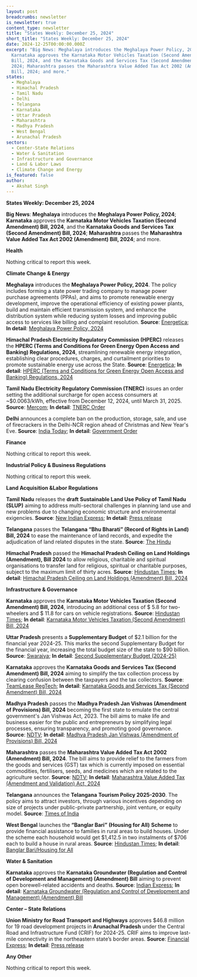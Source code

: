 ```yaml
---
layout: post
breadcrumbs: newsletter
is_newsletter: true
content_type: newsletter
title: "States Weekly: December 25, 2024"
short_title: "States Weekly: December 25, 2024"
date: 2024-12-25T00:00:00.000Z
excerpt: "Big News: Meghalaya introduces the Meghalaya Power Policy, 2024;
  Karnataka approves the Karnataka Motor Vehicles Taxation (Second Amendment)
  Bill, 2024, and the Karnataka Goods and Services Tax (Second Amendment) Bill,
  2024; Maharashtra passes the Maharashtra Value Added Tax Act 2002 (Amendment)
  Bill, 2024; and more."
states:
  - Meghalaya
  - Himachal Pradesh
  - Tamil Nadu
  - Delhi
  - Telangana
  - Karnataka
  - Uttar Pradesh
  - Maharashtra
  - Madhya Pradesh
  - West Bengal
  - Arunachal Pradesh
sectors:
  - Center-State Relations
  - Water & Sanitation
  - Infrastructure and Governance
  - Land & Labor Laws
  - Climate Change and Energy
is_featured: false
author:
  - Akshat Singh
---
```

**States Weekly: December 25, 2024**

**Big News**: **Meghalaya** introduces the **Meghalaya Power Policy, 2024**; **Karnataka** approves the **Karnataka Motor Vehicles Taxation (Second Amendment) Bill, 2024**, and the **Karnataka Goods and Services Tax (Second Amendment) Bill, 2024**; **Maharashtra** passes the **Maharashtra Value Added Tax Act 2002 (Amendment) Bill, 2024**; and more.

**Health**

Nothing critical to report this week.

**Climate Change & Energy**

**Meghalaya** introduces the **Meghalaya Power Policy, 2024**. The policy includes forming a state power trading company to manage power purchase agreements (PPAs), and aims to promote renewable energy development, improve the operational efficiency of existing power plants, build and maintain efficient transmission system, and enhance the distribution system while reducing system losses and improving public access to services like billing and complaint resolution. **Source**: [Energetica](https://www.energetica-india.net/news/meghalaya-unveils-power-policy-2024-to-boost-re-and-infrastructure--); **In detail**: [Meghalaya Power Policy, 2024](https://investmeghalaya.gov.in/resources/homePage/17/megeodb/policies/mpp2024.pdf)

**Himachal Pradesh Electricity Regulatory Commission (HPERC)** releases the **HPERC (Terms and Conditions for Green Energy Open Access and Banking) Regulations, 2024**, streamlining renewable energy integration, establishing clear procedures, charges, and curtailment priorities to promote sustainable energy use across the State. **Source**: [Energetica](https://energetica-india.net/news/himachal-pradesh-introduces-green-energy-open-access-and-banking-regulations); **In detail**: [HPERC (Terms and Conditions for Green Energy Open Access and Banking) Regulations, 2024](https://hperc.org/new1/File1/fGEOA24.pdf)

**Tamil Nadu Electricity Regulatory Commission (TNERC)** issues an order setting the additional surcharge for open access consumers at ~$0.0063/kWh, effective from December 12, 2024, until March 31, 2025. **Source**: [Mercom](https://www.mercomindia.com/additional-surcharge-nadu-increased-to-%E2%82%B90-54-kwh); **In detail**: [TNERC Order](https://www.tnerc.tn.gov.in/Orders/files/CO-MPNo44%20121220242142.pdf)

**Delhi** announces a complete ban on the production, storage, sale, and use of firecrackers in the Delhi-NCR region ahead of Christmas and New Year's Eve. **Source**: [India Today](https://www.indiatoday.in/cities/delhi/story/delhi-firecracker-ban-new-year-christmas-air-pollution-aqi-weather-2652635-2024-12-20); **In detail**: [Government Order](https://www.dpcc.delhigovt.nic.in/uploads/pdf/direc-2024pdf-4e758860d41b4435df3fe8d430af2075.pdf)

**Finance**

Nothing critical to report this week.

**Industrial Policy & Business Regulations**  

Nothing critical to report this week.

**Land Acquisition &Labor Regulations**  

**Tamil Nadu** releases the **draft** **Sustainable Land Use Policy of Tamil Nadu (SLUP)** aiming to address multi-sectoral challenges in planning land use and new problems due to changing economic structure and environmental exigencies. **Source**: [New Indian Express](https://www.newindianexpress.com/states/tamil-nadu/2024/Dec/18/tamil-nadu-drafts-sustainable-land-use-policy-to-tackle-urbanisation-climate-change); **In detail**: [Press release](https://cms.tn.gov.in/cms_migrated/document/press_release/pr161224_e_2242.pdf)

**Telangana** passes the **Telangana “Bhu Bharati” (Record of Rights in Land) Bill, 2024** to ease the maintenance of land records, and expedite the adjudication of land related disputes in the state. **Source**: [The Hindu](https://www.thehindu.com/news/national/telangana/assembly-passes-new-land-law-bhu-bharati-brs-stays-away-from-debate/article69009517.ece)

**Himachal Pradesh** passed the **Himachal Pradesh Ceiling on Land Holdings (Amendment), Bill 2024** to allow religious, charitable and spiritual organisations to transfer land for religious, spiritual or charitable purposes, subject to the maximum limit of thirty acres. **Source**: [Hindustan Times](https://www.hindustantimes.com/cities/chandigarh-news/winter-session-himachal-assembly-passes-bill-to-amend-land-ceiling-law-101734714997568.html); **In detail**: [Himachal Pradesh Ceiling on Land Holdings (Amendment) Bill, 2024](https://rajpatrahimachal.nic.in/OPENFILE1.aspx?ID=45339%20&etype=NSPECIAL)

**Infrastructure & Governance**

**Karnataka** approves the **Karnataka Motor Vehicles Taxation (Second Amendment) Bill, 2024**, introducing an additional cess of $ 5.8 for two-wheelers and $ 11.8 for cars on vehicle registrations. **Source**: [Hindustan Times](https://www.hindustantimes.com/cities/bengaluru-news/karnataka-to-levy-additional-cess-on-new-vehicles-rs-1000-on-cars-and-rs-500-on-bikes-101734511590563.html); **In detail**: [Karnataka Motor Vehicles Taxation (Second Amendment) Bill, 2024](https://kla.kar.nic.in/assembly/bills/bill1650_50.pdf)

**Uttar Pradesh** presents a **Supplementary Budget** of $2.1 billion for the financial year 2024-25. This marks the second Supplementary Budget for the financial year, increasing the total budget size of the state to $90 billion. **Source**: [Swarajya](https://swarajyamag.com/news-brief/uttar-pradesh-government-unveils-rs-17865-crore-supplementary-budget-for-2024-25-major-allocations-for-energy-and-welfare-sectors); **In detail**: [Second Supplementary Budget (2024-25)](https://budget.up.nic.in/sup/Sup2_20242025.pdf)

**Karnataka** approves the **Karnataka Goods and Services Tax (Second Amendment) Bill, 2024** aiming to simplify the tax collection process by clearing confusion between the taxpayers and the tax collectors. **Source**: [TeamLease RegTech](https://www.teamleaseregtech.com/updates/article/37798/karnataka-goods-and-services-tax-second-amendment-bill-2024/); **In detail**: [Karnataka Goods and Services Tax (Second Amendment) Bill, 2024](https://kla.kar.nic.in/assembly/bills/bill1650_51.pdf)

**Madhya Pradesh** passes the **Madhya Pradesh Jan Vishwas (Amendment of Provisions) Bill, 2024** becoming the first state to emulate the central government's Jan Vishwas Act, 2023. The bill aims to make life and business easier for the public and entrepreneurs by simplifying legal processes, ensuring transparency, and promoting good governance. **Source**: [NDTV](https://www.ndtv.com/india-news/madhya-pradesh-assembly-passes-jan-vishwas-bill-to-promote-ease-of-business-7291206); **In detail**: [Madhya Pradesh Jan Vishwas (Amendment of Provisions) Bill, 2024](https://acrobat.adobe.com/id/urn:aaid:sc:VA6C2:40620d9b-fd45-4ed3-8f4e-a76054a9aae1)

**Maharashtra** passes the **Maharashtra Value Added Tax Act 2002 (Amendment) Bill, 2024**. The bill aims to provide relief to the farmers from the goods and services (GST) tax which is currently imposed on essential commodities, fertilisers, seeds, and medicines which are related to the agriculture sector. **Source**: [NDTV](https://www.ndtv.com/india-news/maharashtra-value-added-tax-act-2002-amendment-bill-2024-passed-by-legislature-7288778); **In detail**: [Maharashtra Value Added Tax (Amendment and Validation) Act, 2024](https://mahagst.gov.in/sites/default/files/notification/LA%20Bill%20No.XXXII%202024%20Gazettee%20English%2018.12.24.pdf)

**Telangana** announces the **Telangana** **Tourism Policy 2025-2030**. The policy aims to attract investors, through various incentives depending on size of projects under public-private partnership, joint venture, or equity model. **Source**: [Times of India](https://timesofindia.indiatimes.com/city/hyderabad/govt-rolls-out-its-new-tourism-policy-with-grand-plans-for-telangana/articleshow/116440963.cms)

**West Bengal** launches the **“Banglar Bari”** **(Housing for All)** **Scheme** to provide financial assistance to families in rural areas to build houses. Under the scheme each household would get $1,412.5 in two instalments of $706 each to build a house in rural areas. **Source**: [Hindustan Times](https://www.hindustantimes.com/cities/kolkata-news/bengal-govt-to-provide-funds-to-2-8-million-families-to-build-houses-by-2026-101734447646738.html); **In detail**: [Banglar Bari/Housing for All](https://sudawb.org/Program-Details/9)

**Water & Sanitation**

**Karnataka** approves the **Karnataka Groundwater (Regulation and Control of Development and Management) (Amendment) Bill** aiming to prevent open borewell-related accidents and deaths. **Source**: [Indian Express](https://indianexpress.com/article/explained/karnataka-new-law-to-prevent-borewell-deaths-what-it-says-why-it-is-needed-9731905/); **In detail**: [Karnataka Groundwater (Regulation and Control of Development and Management) (Amendment) Bill](https://kla.kar.nic.in/assembly/bills/bill1650_48.pdf)

**Center – State Relations**

**Union Ministry for Road Transport and Highways** approves $46.8 million for 19 road development projects in **Arunachal Pradesh** under the Central Road and Infrastructure Fund (CRIF) for 2024-25. CRIF aims to improve last-mile connectivity in the northeastern state’s border areas. **Source**: [Financial Express](https://www.financialexpress.com/business/roadways-govt-approves-rs-398-crore-for-19-road-development-projects-in-arunachal-pradesh-3695592/); **In detail**: [Press release](https://acrobat.adobe.com/id/urn:aaid:sc:VA6C2:d94c8a16-9abb-452c-a220-fa0c9dabb21f)

**Any Other**

Nothing critical to report this week.
